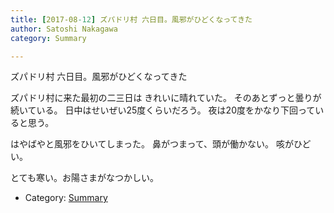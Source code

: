 ```yaml
---
title: [2017-08-12] ズパドリ村 六日目。風邪がひどくなってきた
author: Satoshi Nakagawa
category: Summary

---
```


ズパドリ村 六日目。風邪がひどくなってきた

 ズパドリ村に来た最初の二三日は
きれいに晴れていた。
そのあとずっと曇りが続いている。
日中はせいぜい25度くらいだろう。
夜は20度をかなり下回っていると思う。

 はやばやと風邪をひいてしまった。
鼻がつまって、頭が働かない。
咳がひどい。

 とても寒い。お陽さまがなつかしい。

- Category: [Summary](https://merapano.github.io/categories.html#Summary)

